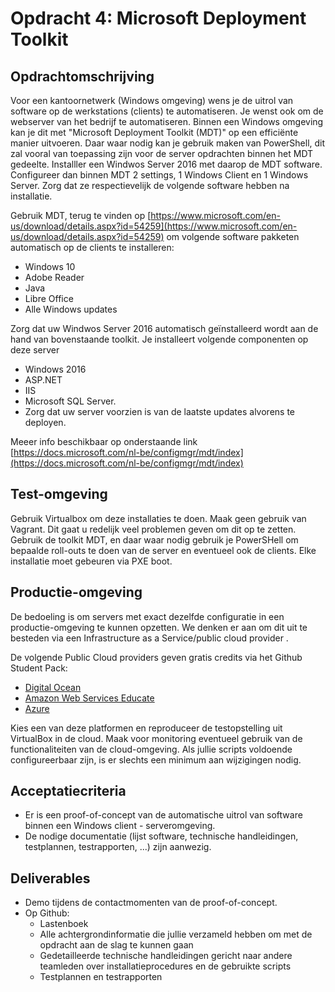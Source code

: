 # Opdracht 4: Microsoft Deployment Toolkit

## Opdrachtomschrijving

Voor een kantoornetwerk (Windows omgeving) wens je de uitrol van software op de werkstations (clients) te automatiseren. Je wenst ook om de webserver van het bedrijf te automatiseren. Binnen een Windows omgeving kan je dit met "Microsoft Deployment Toolkit (MDT)" op een efficiënte manier uitvoeren. Daar waar nodig kan je gebruik maken van PowerShell, dit zal vooral van toepassing zijn voor de server opdrachten binnen het MDT gedeelte.
Installler een Windwos Server 2016 met daarop de MDT software. Configureer dan binnen MDT 2 settings, 1 Windows Client en 1 Windows Server. Zorg dat ze respectievelijk de volgende software hebben na installatie.

Gebruik MDT, terug te vinden op [https://www.microsoft.com/en-us/download/details.aspx?id=54259](https://www.microsoft.com/en-us/download/details.aspx?id=54259) om volgende software pakketen automatisch op de clients te installeren:
- Windows 10
- Adobe Reader
- Java
- Libre Office
- Alle Windows updates

Zorg dat uw Windwos Server 2016 automatisch geïnstalleerd wordt aan de hand van bovenstaande toolkit.
Je installeert volgende componenten op deze server
- Windows 2016
- ASP.NET
- IIS
- Microsoft SQL Server.
- Zorg dat uw server voorzien is van de laatste updates alvorens te deployen.

Meeer info beschikbaar op onderstaande link 
[https://docs.microsoft.com/nl-be/configmgr/mdt/index](https://docs.microsoft.com/nl-be/configmgr/mdt/index)
## Test-omgeving

Gebruik Virtualbox om deze installaties te doen. Maak geen gebruik van Vagrant. Dit gaat u redelijk veel problemen geven om dit op te zetten. 
Gebruik de toolkit MDT, en daar waar nodig gebruik je PowerSHell om bepaalde roll-outs te doen van de server en eventueel ook de clients.
Elke installatie moet gebeuren via PXE boot.


## Productie-omgeving

De bedoeling is om servers met exact dezelfde configuratie in een productie-omgeving te kunnen opzetten. We denken er aan om dit uit te besteden via een Infrastructure as a Service/public cloud provider .

De volgende Public Cloud providers geven gratis credits via het Github Student Pack:

- [Digital Ocean](https://www.digitalocean.com/)
- [Amazon Web Services Educate](https://aws.amazon.com/education/awseducate/)
- [Azure](https://aka.ms/devtoolsforteaching)

Kies een van deze platformen en reproduceer de testopstelling uit VirtualBox in de cloud. Maak voor monitoring eventueel gebruik van de functionaliteiten van de cloud-omgeving. Als jullie scripts voldoende configureerbaar zijn, is er slechts een minimum aan wijzigingen nodig.

## Acceptatiecriteria

- Er is een proof-of-concept van de automatische uitrol van software binnen een Windows client - serveromgeving.
- De nodige documentatie (lijst software, technische handleidingen, testplannen, testrapporten, ...) zijn aanwezig.

## Deliverables

- Demo tijdens de contactmomenten van de proof-of-concept.
- Op Github:
    - Lastenboek
    - Alle achtergrondinformatie die jullie verzameld hebben om met de opdracht aan de slag te kunnen gaan
    - Gedetailleerde technische handleidingen gericht naar andere teamleden over installatieprocedures en de gebruikte scripts
    - Testplannen en testrapporten
